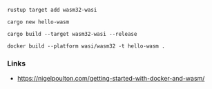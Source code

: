 ```
rustup target add wasm32-wasi
```

```
cargo new hello-wasm
```

```
cargo build --target wasm32-wasi --release
```

```
docker build --platform wasi/wasm32 -t hello-wasm .
```

### Links

- https://nigelpoulton.com/getting-started-with-docker-and-wasm/
